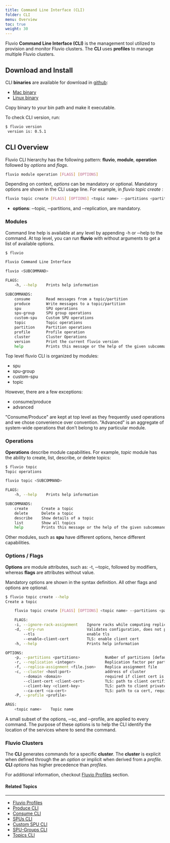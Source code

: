 ```yaml
---
title: Command Line Interface (CLI)
folder: CLI 
menu: Overview
toc: true
weight: 30
---
```



Fluvio **Command Line Interface (CLI)** is the management tool utilized to provision and monitor Fluvio clusters. The **CLI** uses **profiles** to manage multiple Fluvio clusters. 

## Download and Install

CLI **binaries** are available for download in <a href="https://github.com/infinyon/fluvio/releases" target="_blank">github</a>:

* <a href="https://github.com/infinyon/fluvio/releases/latest" target="_blank">Mac binary</a>
* <a href="https://github.com/infinyon/fluvio/releases/latest" target="_blank">Linux binary</a>

Copy binary to your bin path and make it executable. 

To check CLI version, run:

```bash
$ fluvio version
 version is: 0.5.1
```

## CLI Overview

Fluvio CLI hierarchy has the following pattern: **fluvio**, **module**, **operation** followed by _options_ and _flags_. 

```bash
fluvio module operation [FLAGS] [OPTIONS]
```

Depending on context, _options_ can be mandatory or optional. Mandatory options are shown in the CLI usage line. For example, in _fluvio topic create_ :

```bash
fluvio topic create [FLAGS] [OPTIONS] <topic name> --partitions <partitions> --replication <integer>
```

* **options**: &dash;&dash;topic,  &dash;&dash;partitions, and  &dash;&dash;replication, are mandatory.

### Modules

Command line help is available at any level by appending -h or &dash;&dash;help to the command. At top level, you can run **fluvio** with without arguments to get a list of available options.

```bash
$ fluvio 

Fluvio Command Line Interface

fluvio <SUBCOMMAND>

FLAGS:
    -h, --help    Prints help information

SUBCOMMANDS:
    consume       Read messages from a topic/partition
    produce       Write messages to a topic/partition
    spu           SPU operations
    spu-group     SPU group operations
    custom-spu    Custom SPU operations
    topic         Topic operations
    partition     Partition operations
    profile       Profile operation
    cluster       Cluster Operations
    version       Print the current fluvio version
    help          Prints this message or the help of the given subcommand(s)
```

Top level fluvio CLI is organized by modules:

* spu
* spu-group
* custom-spu
* topic

However, there are a few exceptions:

* consume/produce
* advanced

"Consume/Produce" are kept at top level as they frequently used operations and we chose convenience over convention. "Advanced" is an aggregate of system-wide operations that don't belong to any particular module.

### Operations

**Operations** describe module capabilities. For example, _topic_ module has the ability to create, list, describe, or delete topics:

```bash
$ fluvio topic
Topic operations

fluvio topic <SUBCOMMAND>

FLAGS:
    -h, --help    Prints help information

SUBCOMMANDS:
    create      Create a topic
    delete      Delete a topic
    describe    Show details of a topic
    list        Show all topics
    help        Prints this message or the help of the given subcommand(s)
```

Other modules, such as **spu** have different options, hence different capabilities.

### Options / Flags

**Options** are module attributes, such as: -t, &dash;&dash;topic, followed by modifiers, whereas **flags** are attributes without value.

Mandatory options are shown in the syntax definition. All other flags and options are optional.

```bash
$ fluvio topic create --help
Create a topic

    fluvio topic create [FLAGS] [OPTIONS] <topic name> --partitions <partitions> --replication <integer>

    FLAGS:
    -i, --ignore-rack-assignment    Ignore racks while computing replica assignment
    -d, --dry-run                   Validates configuration, does not provision
        --tls                       enable tls
        --enable-client-cert        TLS: enable client cert
    -h, --help                      Prints help information

OPTIONS:
    -p, --partitions <partitions>           Number of partitions [default: 1]
    -r, --replication <integer>             Replication factor per partition [default: 1]
    -f, --replica-assignment <file.json>    Replica assignment file
    -c, --cluster <host:port>               address of cluster
        --domain <domain>                   required if client cert is used
        --client-cert <client-cert>         TLS: path to client certificate
        --client-key <client-key>           TLS: path to client private key
        --ca-cert <ca-cert>                 TLS: path to ca cert, required when client cert is enabled
    -P, --profile <profile>                 

ARGS:
    <topic name>    Topic name
```

A small subset of the options, &dash;&dash;sc, and &dash;&dash;profile, are applied to every command. The purpose of these options is to help the CLI identify the location of the services where to send the command.

### Fluvio Clusters

The **CLI** generates commands for a specific **cluster**. The **cluster** is explicit when defined through the an  _option_ or implicit when derived from a _profile_. **CLI** _options_ has higher precedence than _profiles_. 

For additional information, checkout [Fluvio Profiles](./profiles) section.


#### Related Topics
-------------------
* [Fluvio Profiles](./profiles/)
* [Produce CLI](./produce/)
* [Consume CLI](./consume/)
* [SPUs CLI](./spus/)
* [Custom SPU CLI](./custom-spus/)
* [SPU-Groups CLI](./spu-groups/)
* [Topics CLI](./topics/)
